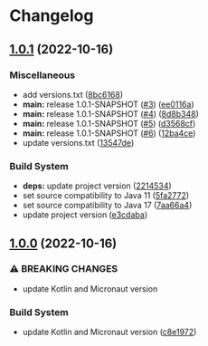 # Changelog

## [1.0.1](https://github.com/cantte/fruits/compare/v1.0.0...v1.0.1) (2022-10-16)


### Miscellaneous

* add versions.txt ([8bc6168](https://github.com/cantte/fruits/commit/8bc61682746b79bcda61abbbf4bf2e8210642e82))
* **main:** release 1.0.1-SNAPSHOT ([#3](https://github.com/cantte/fruits/issues/3)) ([ee0116a](https://github.com/cantte/fruits/commit/ee0116a3edf5fdf62558fa6d4772d8d57187a965))
* **main:** release 1.0.1-SNAPSHOT ([#4](https://github.com/cantte/fruits/issues/4)) ([8d8b348](https://github.com/cantte/fruits/commit/8d8b3485425fa067598db6f5a9e63f411fa5f2d0))
* **main:** release 1.0.1-SNAPSHOT ([#5](https://github.com/cantte/fruits/issues/5)) ([d3568cf](https://github.com/cantte/fruits/commit/d3568cfb4751099f3356393d7c463bbe61420b91))
* **main:** release 1.0.1-SNAPSHOT ([#6](https://github.com/cantte/fruits/issues/6)) ([12ba4ce](https://github.com/cantte/fruits/commit/12ba4ce27f2ac0acfb0377b43345f0995d7ecf80))
* update versions.txt ([13547de](https://github.com/cantte/fruits/commit/13547deef2b7cadc0e7bd4151a1da3682f976ac4))


### Build System

* **deps:** update project version ([2214534](https://github.com/cantte/fruits/commit/2214534c1eb39da3e7f536fe4828f173bcc02441))
* set source compatibility to Java 11 ([5fa2772](https://github.com/cantte/fruits/commit/5fa2772ef46178fc949f4e57e5623196816d35e8))
* set source compatibility to Java 17 ([7aa66a4](https://github.com/cantte/fruits/commit/7aa66a456df6873350956792f53094fb779c3fee))
* update project version ([e3cdaba](https://github.com/cantte/fruits/commit/e3cdaba2f5e2a3e1ff68fe463608be7a17a54219))

## [1.0.0](https://github.com/cantte/fruits/compare/v0.1.1...v1.0.0) (2022-10-16)


### ⚠ BREAKING CHANGES

* update Kotlin and Micronaut version

### Build System

* update Kotlin and Micronaut version ([c8e1972](https://github.com/cantte/fruits/commit/c8e197218970fc3cae8d3577d085ea00d8864d59))

